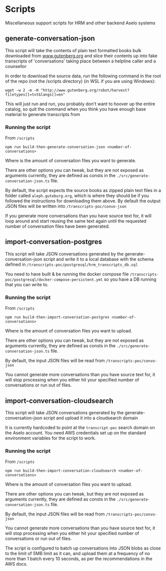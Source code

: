 # Scripts

Miscellaneous support scripts for HRM and other backend Aselo systems

## generate-conversation-json

This script will take the contents of plain text formatted books bulk downloaded from www.gutenberg.org and slice their contents up into fake transcripts of 'conversations' taking place between a helpline caller and a counsellor

In order to download the source data, run the following command in the root of the repo (not the /scripts directory) (in WSL if you are using Windows):

```
wget -w 2 -m -H "http://www.gutenberg.org/robot/harvest?filetypes[]=txt&langs[]=en"
```

This will just run and run, you probably don't want to hoover up the entire catalog, so quit the command when you think you have enough base material to generate transcripts from

### Running the script

From `/scripts`

````shell
npm run build-then-generate-conversation-json <number-of-conversations>
````

Where <number-of-conversations> is the amount of conversation files you want to generate.

There are other options you can tweak, but they are not exposed as arguments currently, they are defined as consts in the `./src/generate-conversation-json.ts` file.

By default, the script expects the source books as zipped plain text files in a folder called `aleph.guteburg.org`, which is where they should be if you followed the instructions for downloading them above. By default the output JSON files will be written into `/transcripts-poc/convo-json`

If you generate more conversations than you have source text for, it will loop around and start reusing the same text again until the requested number of conversation files have been generated.

## import-conversation-postgres

This script will take JSON conversations generated by the generate-conversation-json script and write it to a local database with the schema defined in `/transcripts-poc/postgresql/hrm_transcripts_db.sql`

You need to have built & be running the docker compose file `/transcripts-poc/postgresql/docker-compose-persistent.yml` so you have a DB running that you can write to.

### Running the script

From `/scripts`

````shell
npm run build-then-import-conversation-postgres <number-of-conversations>
````

Where <number-of-conversations> is the amount of conversation files you want to upload.

There are other options you can tweak, but they are not exposed as arguments currently, they are defined as consts in the `./src/generate-conversation-json.ts` file.

By default, the input JSON files will be read from `/transcripts-poc/convo-json`

You cannot generate more conversations than you have source text for, it will stop processing when you either hit your specified number of conversations or run out of files.

## import-conversation-cloudsearch

This script will take JSON conversations generated by the generate-conversation-json script and upload it into a cloudsearch domain

It is currently hardcoded to point at the `transcript-poc` search domain on the Aselo account. You need AWS credentials set up on the standard environment variables for the script to work.

### Running the script

From `/scripts`

````shell
npm run build-then-import-conversation-cloudsearch <number-of-conversations>
````

Where <number-of-conversations> is the amount of conversation files you want to upload.

There are other options you can tweak, but they are not exposed as arguments currently, they are defined as consts in the `./src/generate-conversation-json.ts` file.

By default, the input JSON files will be read from `/transcripts-poc/convo-json`

You cannot generate more conversations than you have source text for, it will stop processing when you either hit your specified number of conversations or run out of files.

The script is configured to batch up conversations into JSON blobs as close to the limit of 5MB limit as it can, and upload them at a frequency of no more than 1 batch every 10 seconds, as per the recommendations in the AWS docs.